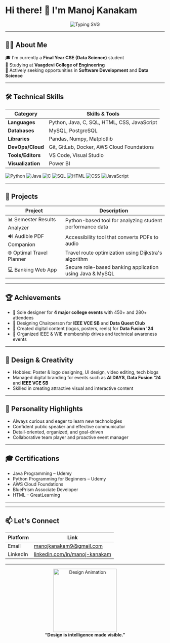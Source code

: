 # Hi there! 👋 I'm Manoj Kanakam

<p align="center">
  <img src="https://readme-typing-svg.herokuapp.com?font=Fira+Code&size=25&pause=1000&color=4F46E5&center=true&vCenter=true&width=435&lines=Aspiring+Software+Developer;Tech+Enthusiast+%F0%9F%92%BB;Creative+Designer+%F0%9F%96%8C%EF%B8%8F;Data+Driven+Thinker" alt="Typing SVG" />
</p>

---

## 🧑‍💻 About Me

🎓 I'm currently a **Final Year CSE (Data Science)** student  
🏫 Studying at **Vaagdevi College of Engineering**  
🎯 Actively seeking opportunities in **Software Development** and **Data Science**

---

## 🛠️ Technical Skills

| Category        | Skills & Tools                                              |
|-----------------|-------------------------------------------------------------|
| **Languages**   | Python, Java, C, SQL, HTML, CSS, JavaScript                  |
| **Databases**   | MySQL, PostgreSQL                                            |
| **Libraries**   | Pandas, Numpy, Matplotlib                                    |
| **DevOps/Cloud**| Git, GitLab, Docker, AWS Cloud Foundations     |
| **Tools/Editors**| VS Code, Visual Studio                               |
| **Visualization**| Power BI                                                    |

![Python](https://img.shields.io/badge/Python-3670A0?style=for-the-badge&logo=python&logoColor=white)
![Java](https://img.shields.io/badge/Java-ED8B00?style=for-the-badge&logo=java&logoColor=white)
![C](https://img.shields.io/badge/C-00599C?style=for-the-badge&logo=c&logoColor=white)
![SQL](https://img.shields.io/badge/SQL-4479A1?style=for-the-badge&logo=mysql&logoColor=white)
![HTML](https://img.shields.io/badge/HTML-E44D26?style=for-the-badge&logo=html5&logoColor=white)
![CSS](https://img.shields.io/badge/CSS-264de4?style=for-the-badge&logo=css3&logoColor=white)
![JavaScript](https://img.shields.io/badge/JS-F7DF1E?style=for-the-badge&logo=javascript&logoColor=black)

---

## 💼 Projects

| Project                   | Description                                                      |
|---------------------------|------------------------------------------------------------------|
| 📊 Semester Results Analyzer | Python-based tool for analyzing student performance data          |
| 🔊 Audible PDF Companion      | Accessibility tool that converts PDFs to audio                   |
| 🌐 Optimal Travel Planner     | Travel route optimization using Dijkstra's algorithm |
| 💻 Banking Web App            | Secure role-based banking application using Java & MySQL          |

---

## 🏆 Achievements

- 🎨 Sole designer for **4 major college events** with 450+ and 280+ attendees  
- 🏅 Designing Chairperson for **IEEE VCE SB** and **Data Quest Club**  
- 🎥 Created digital content (logos, posters, reels) for **Data Fusion '24**  
- 🤝 Organized IEEE & WIE membership drives and technical awareness events  

---


## 🎨 Design & Creativity

- Hobbies: Poster & logo designing, UI design, video editing, tech blogs  
- Managed digital branding for events such as **AI DAYS**,  **Data Fusion '24** and **IEEE VCE SB**  
- Skilled in creating attractive visual and interactive content  

---

## 🌟 Personality Highlights

- Always curious and eager to learn new technologies  
- Confident public speaker and effective communicator  
- Detail-oriented, organized, and goal-driven  
- Collaborative team player and proactive event manager  

---

## 🎓 Certifications

- Java Programming – Udemy  
- Python Programming for Beginners – Udemy  
- AWS Cloud Foundations  
- BluePrism Associate Developer  
- HTML – GreatLearning  

---



---

## 📫 Let's Connect

| Platform  | Link                                               |
|-----------|----------------------------------------------------|
| Email     | manojkanakam9@gmail.com                            |
| LinkedIn  | [linkedin.com/in/manoj-kanakam](https://linkedin.com/in/manoj-kanakam) |

---

<p align="center">
  <img src="https://media.giphy.com/media/SWoSkN6DxTszqIKEqv/giphy.gif" width="200px" alt="Design Animation" />
  <br><b>“Design is intelligence made visible.”</b>
</p>


